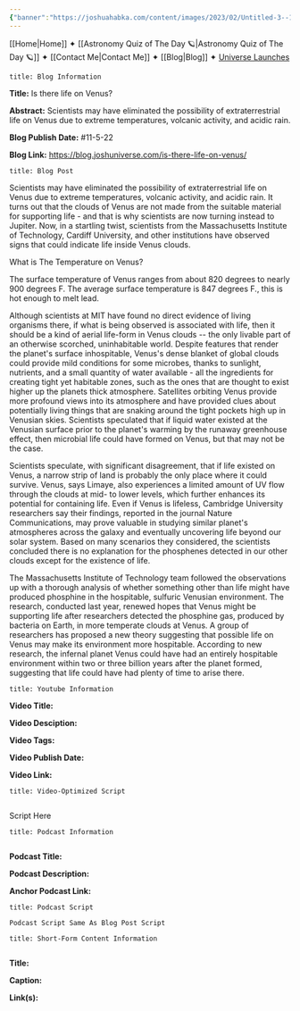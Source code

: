 ```yaml
---
{"banner":"https://joshuahabka.com/content/images/2023/02/Untitled-3--1---1-.webp","banner_x":0.5,"dg-publish":true,"permalink":"/blog/is-there-life-on-venus/","dgPassFrontmatter":true,"noteIcon":"","created":"","updated":""}
---
```




<div class="transclusion internal-embed is-loaded"><div class="markdown-embed">



[[Home\|Home]] ✦ [[Astronomy Quiz of The Day 🪐\|Astronomy Quiz of The Day 🪐]] ✦ [[Contact Me\|Contact Me]] ✦ [[Blog\|Blog]] ✦ [Universe Launches](https://stardashusa.com/)


</div></div>


```ad-info
title: Blog Information
```

**Title:** Is there life on Venus?

**Abstract:** Scientists may have eliminated the possibility of extraterrestrial life on Venus due to extreme temperatures, volcanic activity, and acidic rain.

**Blog Publish Date:** #11-5-22

**Blog Link:** https://blog.joshuniverse.com/is-there-life-on-venus/

```ad-abstract
title: Blog Post
```

Scientists may have eliminated the possibility of extraterrestrial life on Venus due to extreme temperatures, volcanic activity, and acidic rain. It turns out that the clouds of Venus are not made from the suitable material for supporting life - and that is why scientists are now turning instead to Jupiter. Now, in a startling twist, scientists from the Massachusetts Institute of Technology, Cardiff University, and other institutions have observed signs that could indicate life inside Venus clouds.

What is The Temperature on Venus?

The surface temperature of Venus ranges from about 820 degrees to nearly 900 degrees F. The average surface temperature is 847 degrees F., this is hot enough to melt lead.

Although scientists at MIT have found no direct evidence of living organisms there, if what is being observed is associated with life, then it should be a kind of aerial life-form in Venus clouds -- the only livable part of an otherwise scorched, uninhabitable world. Despite features that render the planet's surface inhospitable, Venus's dense blanket of global clouds could provide mild conditions for some microbes, thanks to sunlight, nutrients, and a small quantity of water available - all the ingredients for creating tight yet habitable zones, such as the ones that are thought to exist higher up the planets thick atmosphere. Satellites orbiting Venus provide more profound views into its atmosphere and have provided clues about potentially living things that are snaking around the tight pockets high up in Venusian skies. Scientists speculated that if liquid water existed at the Venusian surface prior to the planet's warming by the runaway greenhouse effect, then microbial life could have formed on Venus, but that may not be the case.

Scientists speculate, with significant disagreement, that if life existed on Venus, a narrow strip of land is probably the only place where it could survive. Venus, says Limaye, also experiences a limited amount of UV flow through the clouds at mid- to lower levels, which further enhances its potential for containing life. Even if Venus is lifeless, Cambridge University researchers say their findings, reported in the journal Nature Communications, may prove valuable in studying similar planet's atmospheres across the galaxy and eventually uncovering life beyond our solar system. Based on many scenarios they considered, the scientists concluded there is no explanation for the phosphenes detected in our other clouds except for the existence of life.

The Massachusetts Institute of Technology team followed the observations up with a thorough analysis of whether something other than life might have produced phosphine in the hospitable, sulfuric Venusian environment. The research, conducted last year, renewed hopes that Venus might be supporting life after researchers detected the phosphine gas, produced by bacteria on Earth, in more temperate clouds at Venus. A group of researchers has proposed a new theory suggesting that possible life on Venus may make its environment more hospitable. According to new research, the infernal planet Venus could have had an entirely hospitable environment within two or three billion years after the planet formed, suggesting that life could have had plenty of time to arise there.

```ad-info
title: Youtube Information
```

**Video Title:**

**Video Desciption:**

**Video Tags:**

**Video Publish Date:**

**Video Link:**

```ad-abstract
title: Video-Optimized Script


```

Script Here

```ad-info
title: Podcast Information


```

**Podcast Title:**

**Podcast Description:**

**Anchor Podcast Link:**

```ad-info
title: Podcast Script

Podcast Script Same As Blog Post Script

```


```ad-info
title: Short-Form Content Information


```

**Title:**

**Caption:**

**Link(s):**

